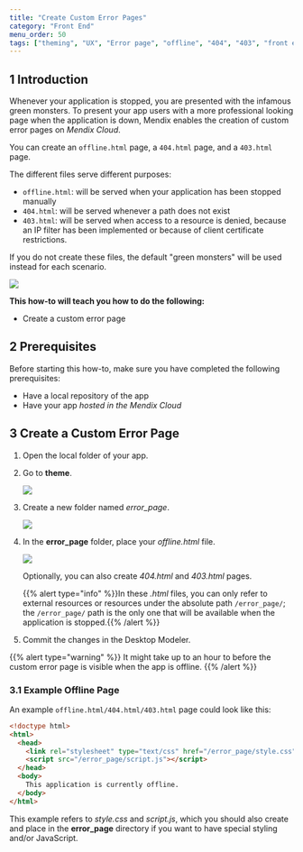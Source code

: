 ```yaml
---
title: "Create Custom Error Pages"
category: "Front End"
menu_order: 50
tags: ["theming", "UX", "Error page", "offline", "404", "403", "front end"]
---
```


## 1 Introduction

Whenever your application is stopped, you are presented with the infamous green monsters. To present your app users with a more professional looking page when the application is down, Mendix enables the creation of custom error pages on *Mendix Cloud*.

You can create an `offline.html` page, a `404.html` page, and a `403.html` page.

The different files serve different purposes:

* `offline.html`: will be served when your application has been stopped manually
* `404.html`: will be served whenever a path does not exist
* `403.html`: will be served when access to a resource is denied, because an IP filter has been implemented or because of client certificate restrictions.

If you do not create these files, the default "green monsters" will be used instead for each scenario.

![](attachments/customerror-page/monsters.png)

**This how-to will teach you how to do the following:**

* Create a custom error page

## 2 Prerequisites

Before starting this how-to, make sure you have completed the following prerequisites:

* Have a local repository of the app
* Have your app *hosted in the Mendix Cloud*

## 3 Create a Custom Error Page

1. Open the local folder of your app.

2.  Go to **theme**.

    ![](attachments/customerror-page/theme.png)

3.  Create a new folder named *error_page*.

    ![](attachments/customerror-page/error-page.png)

4.  In the **error_page** folder, place your *offline.html* file. 

    ![](attachments/customerror-page/offline.png)

    Optionally, you can also create *404.html* and *403.html* pages.
    
    {{% alert type="info" %}}In these *.html* files, you can only refer to external resources or resources under the absolute path `/error_page/`; the `/error_page/` path is the only one that will be available when the application is stopped.{{% /alert %}}

5. Commit the changes in the Desktop Modeler.

{{% alert type="warning" %}}
It might take up to an hour to before the custom error page is visible when the app is offline.
{{% /alert %}}

### 3.1 Example Offline Page

An example `offline.html/404.html/403.html` page could look like this:

```html
<!doctype html>
<html>
  <head>
    <link rel="stylesheet" type="text/css" href="/error_page/style.css">
    <script src="/error_page/script.js"></script>
  </head>
  <body>
    This application is currently offline.
  </body>
</html>
```

This example refers to *style.css* and *script.js*, which you should also create and place in the **error_page** directory if you want to have special styling and/or JavaScript.
